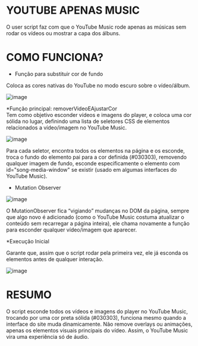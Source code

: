# YOUTUBE APENAS MUSIC

O user script faz com que o YouTube Music rode apenas as músicas sem rodar os vídeos ou mostrar a capa dos álbuns.

# COMO FUNCIONA?

* Função para substituir cor de fundo

Coloca as cores nativas do YouTube no modo escuro sobre o vídeo/álbum.

![image](https://github.com/user-attachments/assets/2e5fce3e-8626-4fec-baa7-475963cd8898)

*Função principal: removerVideoEAjustarCor  
Tem como objetivo esconder vídeos e imagens do player, e coloca uma cor sólida no lugar, definindo uma lista de seletores CSS de elementos relacionados a vídeo/imagem no YouTube Music.

![image](https://github.com/user-attachments/assets/37ed0bb2-d0d6-4208-b316-ecf2753da0f0)

Para cada seletor, encontra todos os elementos na página e os esconde, troca o fundo do elemento pai para a cor definida (#030303), removendo qualquer imagem de fundo, esconde especificamente o elemento com id="song-media-window" se existir (usado em algumas interfaces do YouTube Music).

* Mutation Observer

![image](https://github.com/user-attachments/assets/c655fabe-aa08-49d6-b2d4-cf82fb6a5ec2)

O MutationObserver fica “vigiando” mudanças no DOM da página, sempre que algo novo é adicionado (como o YouTube Music costuma atualizar o conteúdo sem recarregar a página inteira), ele chama novamente a função para esconder qualquer vídeo/imagem que aparecer.

*Execução Inicial

Garante que, assim que o script rodar pela primeira vez, ele já esconda os elementos antes de qualquer interação.

![image](https://github.com/user-attachments/assets/832da872-1364-4122-ba13-646cb038156c)

# RESUMO
O script esconde todos os vídeos e imagens do player no YouTube Music, trocando por uma cor preta sólida (#030303), funciona mesmo quando a interface do site muda dinamicamente. Não remove overlays ou animações, apenas os elementos visuais principais do vídeo. Assim, o YouTube Music vira uma experiência só de áudio.
